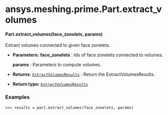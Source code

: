 # ansys.meshing.prime.Part.extract_volumes



#### Part.extract_volumes(face_zonelets, params)

Extract volumes connected to given face zonelets.

* **Parameters:**
  **face_zonelets**
  : Ids of face zonelets connected to volumes.

  **params**
  : Parameters to compute volumes.
* **Returns:**
  [`ExtractVolumesResults`](ansys.meshing.prime.ExtractVolumesResults.md#ansys.meshing.prime.ExtractVolumesResults)
  : Return the ExtractVolumesResults.
* **Return type:**
  [`ExtractVolumesResults`](ansys.meshing.prime.ExtractVolumesResults.md#ansys.meshing.prime.ExtractVolumesResults)

### Examples

```pycon
>>> results = part.extract_volumes(face_zonelets, params)
```

<!-- !! processed by numpydoc !! -->
